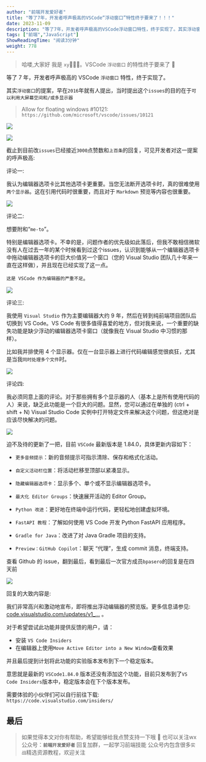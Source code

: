 ```yaml
---
author: "前端开发爱好者"
title: "等了7年，开发者呼声极高的VSCode“浮动窗口”特性终于要来了！！！"
date: 2023-11-09
description: "等了7年，开发者呼声极高的VSCode浮动窗口特性，终于实现了。其实浮动窗口的提案，早在2016年就有人提出，当时提出这个issues的目的在于可以利用大屏幕空间和/或多显示器截止到目前"
tags: ["前端","JavaScript"]
ShowReadingTime: "阅读3分钟"
weight: 778
---
```

> 哈喽,大家好 我是 `xy`👨🏻‍💻。VSCode `浮动窗口` 的特性终于要来了 💪

等了 7 年，开发者呼声极高的 VSCode `浮动窗口` 特性，终于实现了。

其实`浮动窗口`的提案，早在`2016`年就有人提出，当时提出这个`issues`的目的在于`可以利用大屏幕空间和/或多显示器`

> Allow for floating windows #10121: `https://github.com/microsoft/vscode/issues/10121`

![](https://p3-juejin.byteimg.com/tos-cn-i-k3u1fbpfcp/2f5fcc4ee85a437a8ff3333d77d0fed6~tplv-k3u1fbpfcp-jj-mark:3024:0:0:0:q75.awebp#?w=1213&h=301&s=64605&e=png&b=252a32)

![](https://p3-juejin.byteimg.com/tos-cn-i-k3u1fbpfcp/13b706bb110e43c0b5b8b3fa8534d194~tplv-k3u1fbpfcp-jj-mark:3024:0:0:0:q75.awebp#?w=1847&h=696&s=74149&e=png&b=22272e)

截止到目前改`issues`已经接近`3000`点赞数和`上百条`的回复，可见开发者对这一提案的呼声极高:

评论一:

我认为编辑器选项卡比其他选项卡更重要。当您无法断开选项卡时，真的很难使用`两个显示器`。这在引用代码时很重要，而且对于 `Markdown` 预览等内容也很重要。

![](https://p3-juejin.byteimg.com/tos-cn-i-k3u1fbpfcp/b938fb9c27e84b178268be028a8d7a2e~tplv-k3u1fbpfcp-jj-mark:3024:0:0:0:q75.awebp#?w=944&h=181&s=16063&e=png&b=242930)

评论二:

想要附和“`me-to`”。

特别是编辑器选项卡。不幸的是，问题作者的优先级如此落后，但我不敢相信微软没有人在过去一年的某个时候看到过这个issues，认识到能够从一个编辑器选项卡中拖动编辑器选项卡的巨大价值另一个窗口（您的 Visual Studio 团队几十年来一直在这样做），并且现在已经实现了这一点。

`这是 VSCode 作为编辑器的严重不足`。

![](https://p3-juejin.byteimg.com/tos-cn-i-k3u1fbpfcp/213541ca26374408a071186d7ecac5da~tplv-k3u1fbpfcp-jj-mark:3024:0:0:0:q75.awebp#?w=948&h=296&s=26393&e=png&b=242930)

评论三:

我使用 `Visual Studio` 作为主要编辑器大约 9 年，然后在转到纯前端项目团队后切换到 VS Code。VS Code 有很多值得喜爱的地方，但对我来说，一个重要的缺失功能是缺少浮动的编辑器选项卡窗口（就像我在 Visual Studio 中习惯的那样）。

比如我并排使用 4 个显示器。仅在一台显示器上进行代码编辑感觉很疯狂，尤其是当我`同时处理多个文件`时。

![](https://p3-juejin.byteimg.com/tos-cn-i-k3u1fbpfcp/b1232906e9554951915e2fc8e22c8c91~tplv-k3u1fbpfcp-jj-mark:3024:0:0:0:q75.awebp#?w=939&h=261&s=26946&e=png&b=242930)

评论四:

我必须同意上面的评论。对于那些拥有多个显示器的人（基本上是所有使用代码的人）来说，缺乏此功能是一个巨大的问题。显然，您可以通过在单独的 (ctrl + shift + N) Visual Studio Code 实例中打开特定文件来解决这个问题，但这绝对是应该尽快解决的问题。

![](https://p3-juejin.byteimg.com/tos-cn-i-k3u1fbpfcp/946b2a5092b148f384520374c87711b2~tplv-k3u1fbpfcp-jj-mark:3024:0:0:0:q75.awebp#?w=959&h=217&s=18627&e=png&b=242930)

迫不及待的更新了一把，目前 `VSCode` 最新版本是 1.84.0，具体更新内容如下：

*   `更多音频提示`：新的音频提示可指示清除、保存和格式化活动。
    
*   `自定义活动栏位置`：将活动栏移至顶部以紧凑显示。
    
*   `隐藏编辑器选项卡`：显示多个、单个或不显示编辑器选项卡。
    
*   `最大化 Editor Groups`：快速展开活动的 Editor Group。
    
*   `Python 改进`：更好地在终端中运行代码，更轻松地创建虚拟环境。
    
*   `FastAPI 教程`：了解如何使用 VS Code 开发 Python FastAPI 应用程序。
    
*   `Gradle for Java`：改进了对 Java Gradle 项目的支持。
    
*   `Preview：GitHub Copilot`：聊天 “代理”，生成 commit 消息，终端支持。
    

查看 Github 的 issue，翻到最后，看到最后一次官方成员`bpasero`的回复是在四天前

![](https://p3-juejin.byteimg.com/tos-cn-i-k3u1fbpfcp/8392fd79084e45a8b3981e007c214c90~tplv-k3u1fbpfcp-jj-mark:3024:0:0:0:q75.awebp#?w=914&h=777&s=214394&e=png&b=23282f)

回复的大致内容是:

我们非常高兴和激动地宣布，即将推出浮动编辑器的预览版。更多信息请参见: [code.visualstudio.com/updates/v1\_…](https://link.juejin.cn?target=https%3A%2F%2Fcode.visualstudio.com%2Fupdates%2Fv1_84%23_floating-editor-windows "https://code.visualstudio.com/updates/v1_84#_floating-editor-windows") 。

对于希望尝试此功能并提供反馈的用户，请：

*   安装 `VS Code Insiders`
*   在编辑器上使用`Move Active Editor into a New Window`查看效果

并且最后提到计划将此功能的实验版本发布到下一个稳定版本。

意思就是最新的 `VSCode1.84.0` 版本还没有添加这个功能，目前只发布到了`VS Code Insiders`版本中，稳定版本会在下个版本发布。

需要体验的小伙伴们可以自行前往下载: `https://code.visualstudio.com/insiders/`

最后
--

> 如果觉得本文对你有帮助，希望能够给我点赞支持一下哦 💪 也可以关注wx公众号：**`前端开发爱好者`** 回复加群，一起学习前端技能 公众号内包含很多`实战`精选资源教程，欢迎关注